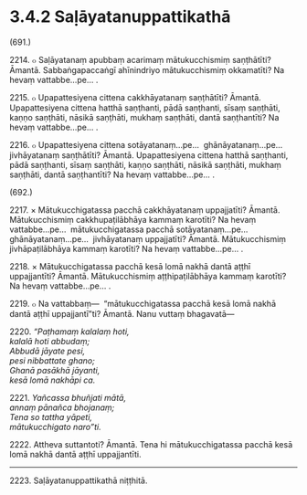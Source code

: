# 3.4.2 Saḷāyatanuppattikathā

(691.)

2214\. ๐ Saḷāyatanaṃ apubbaṃ acarimaṃ mātukucchismiṃ saṇṭhātīti? Āmantā. Sabbaṅgapaccaṅgī ahīnindriyo mātukucchismiṃ okkamatīti? Na hevaṃ vattabbe…pe… .

2215\. ๐ Upapattesiyena cittena cakkhāyatanaṃ saṇṭhātīti? Āmantā. Upapattesiyena cittena hatthā saṇṭhanti, pādā saṇṭhanti, sīsaṃ saṇṭhāti, kaṇṇo saṇṭhāti, nāsikā saṇṭhāti, mukhaṃ saṇṭhāti, dantā saṇṭhantīti? Na hevaṃ vattabbe…pe… .

2216\. ๐ Upapattesiyena cittena sotāyatanaṃ…pe…  ghānāyatanaṃ…pe…  jivhāyatanaṃ saṇṭhātīti? Āmantā. Upapattesiyena cittena hatthā saṇṭhanti, pādā saṇṭhanti, sīsaṃ saṇṭhāti, kaṇṇo saṇṭhāti, nāsikā saṇṭhāti, mukhaṃ saṇṭhāti, dantā saṇṭhantīti? Na hevaṃ vattabbe…pe… .

(692.)

2217\. × Mātukucchigatassa pacchā cakkhāyatanaṃ uppajjatīti? Āmantā. Mātukucchismiṃ cakkhupaṭilābhāya kammaṃ karotīti? Na hevaṃ vattabbe…pe…  mātukucchigatassa pacchā sotāyatanaṃ…pe…  ghānāyatanaṃ…pe…  jivhāyatanaṃ uppajjatīti? Āmantā. Mātukucchismiṃ jivhāpaṭilābhāya kammaṃ karotīti? Na hevaṃ vattabbe…pe… .

2218\. × Mātukucchigatassa pacchā kesā lomā nakhā dantā aṭṭhī uppajjantīti? Āmantā. Mātukucchismiṃ aṭṭhipaṭilābhāya kammaṃ karotīti? Na hevaṃ vattabbe…pe… .

2219\. ๐ Na vattabbaṃ—  “mātukucchigatassa pacchā kesā lomā nakhā dantā aṭṭhī uppajjantī”ti? Āmantā. Nanu vuttaṃ bhagavatā—

2220\. _“Paṭhamaṃ kalalaṃ hoti,_  
_kalalā hoti abbudaṃ;_  
_Abbudā jāyate pesi,_  
_pesi nibbattate ghano;_  
_Ghanā pasākhā jāyanti,_  
_kesā lomā nakhāpi ca._  

2221\. _Yañcassa bhuñjati mātā,_  
_annaṃ pānañca bhojanaṃ;_  
_Tena so tattha yāpeti,_  
_mātukucchigato naro”ti._  

2222\. Attheva suttantoti? Āmantā. Tena hi mātukucchigatassa pacchā kesā lomā nakhā dantā aṭṭhī uppajjantīti.

---

2223\. Saḷāyatanuppattikathā niṭṭhitā.
